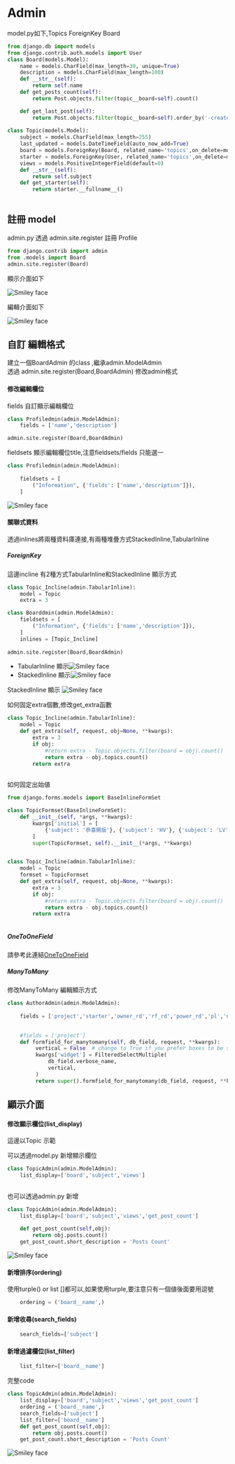 # Admin


model.py如下,Topics ForeignKey Board


```python 
from django.db import models
from django.contrib.auth.models import User
class Board(models.Model):
    name = models.CharField(max_length=30, unique=True)
    description = models.CharField(max_length=100)
    def __str__(self):
        return self.name
    def get_posts_count(self):
        return Post.objects.filter(topic__board=self).count()

    def get_last_post(self):
        return Post.objects.filter(topic__board=self).order_by('-created_at').first()	
		
class Topic(models.Model):
    subject = models.CharField(max_length=255)
    last_updated = models.DateTimeField(auto_now_add=True)
    board = models.ForeignKey(Board, related_name='topics',on_delete=models.CASCADE)
    starter = models.ForeignKey(User, related_name='topics',on_delete=models.CASCADE)
    views = models.PositiveIntegerField(default=0)
    def __str__(self):
        return self.subject
    def get_starter(self):
        return starter.__fullname__()
        
```


## 註冊 model
admin.py 透過 admin.site.register 註冊 Profile


```python 
from django.contrib import admin
from .models import Board
admin.site.register(Board)
```

顯示介面如下

<img src="admin_1.png" alt="Smiley face">

編輯介面如下

<img src="admin_2.png" alt="Smiley face">


## 自訂 編輯格式
建立一個BoardAdmin 的class ,繼承admin.ModelAdmin<br>
透過 admin.site.register(Board,BoardAdmin) 修改admin格式


#### 修改編輯欄位
fields 自訂顯示編輯欄位
```python 
class Profiledmin(admin.ModelAdmin):    
    fields = ['name','description']

admin.site.register(Board,BoardAdmin)
```

fieldsets 顯示編輯欄位title,注意fieldsets/fields 只能選一

```python 
class Profiledmin(admin.ModelAdmin):   
    
    fieldsets = [
        ("Information", {'fields': ['name','description']}),       
    ]

```
<img src="admin_3.png" alt="Smiley face">


#### 關聯式資料
透過inlines將兩種資料庫連接,有兩種堆疊方式StackedInline,TabularInline



##### ForeignKey
這邊incline 有2種方式TabularInline和StackedInline 顯示方式

```python 
class Topic_Incline(admin.TabularInline):
    model = Topic
    extra = 3	

class Boarddmin(admin.ModelAdmin):   
    fieldsets = [
        ("Information", {'fields': ['name','description']}),       
    ]		
    inlines = [Topic_Incline]	
    
admin.site.register(Board,BoardAdmin)
```

<ul>
    <li>TabularInline 顯示<img src="admin_4.png" alt="Smiley face"></li>
    <li>StackedInline 顯示<img src="admin_5.png" alt="Smiley face"></li>
</ul>
StackedInline 顯示
<img src="admin_5.png" alt="Smiley face">



如何固定extra個數,修改get_extra函數


```python 
class Topic_Incline(admin.TabularInline):
    model = Topic     
    def get_extra(self, request, obj=None, **kwargs):
        extra = 3
        if obj:            
            #return extra - Topic.objects.filter(board = obj).count()   
            return extra - obj.topics.count()        
        return extra		
	
```

如何固定出始値

```python 
from django.forms.models import BaseInlineFormSet

class TopicFormset(BaseInlineFormSet):
    def __init__(self, *args, **kwargs):
        kwargs['initial'] = [
            {'subject': '恭喜開版'}, {'subject': 'HV'}, {'subject': 'LV'}
        ]
        super(TopicFormset, self).__init__(*args, **kwargs)


class Topic_Incline(admin.TabularInline):
    model = Topic 
    formset = TopicFormset
    def get_extra(self, request, obj=None, **kwargs):
        extra = 3
        if obj:            
            #return extra - Topic.objects.filter(board = obj).count()   
            return extra - obj.topics.count()
        return extra	
        
```
##### OneToOneField

請參考此連結<a href = "https://github.com/Eddie02582/Django-tutorial/tree/master/Advanced/Admin%20User%20Modify#incline">OneToOneField</a>

##### ManyToMany
修改ManyToMany 編輯顯示方式

```python 
class AuthorAdmin(admin.ModelAdmin):  
    
    fields = ['project','starter','owner_rd','rf_rd','power_rd','pl','notify']

    
    #fields = ['project']    
    def formfield_for_manytomany(self, db_field, request, **kwargs):
         vertical = False  # change to True if you prefer boxes to be stacked vertically
         kwargs['widget'] = FilteredSelectMultiple(
             db_field.verbose_name,
             vertical,
         )
         return super().formfield_for_manytomany(db_field, request, **kwargs)
```

## 顯示介面



#### 修改顯示欄位(list_display)
這邊以Topic 示範<br>


可以透過model.py 新增顯示欄位
```python 
class TopicAdmin(admin.ModelAdmin):
    list_display=['board','subject','views']
    
```

也可以透過admin.py 新增
```python 
class TopicAdmin(admin.ModelAdmin):
    list_display=['board','subject','views','get_post_count']
  
    def get_post_count(self,obj):
        return obj.posts.count()  
    get_post_count.short_description = 'Posts Count'
```


<img src="admin_6.png" alt="Smiley face">

#### 新增排序(ordering)
使用turple() or list []都可以,如果使用turple,要注意只有一個値後面要用逗號

```python 
    ordering = ('board__name',)
```

#### 新增收尋(search_fields)
```python 
    search_fields=['subject']
```

#### 新增過濾欄位(list_filter)
```python 
    list_filter=['board__name']	
```


完整code
```python 
class TopicAdmin(admin.ModelAdmin):
    list_display=['board','subject','views','get_post_count']
    ordering = ('board__name',)
    search_fields=['subject']
    list_filter=['board__name']	
    def get_post_count(self,obj):
        return obj.posts.count()  
    get_post_count.short_description = 'Posts Count'
```

<img src="admin_7.png" alt="Smiley face">



